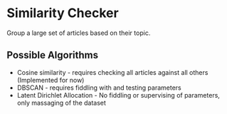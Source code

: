 # Similarity Checker

Group a large set of articles based on their topic.

## Possible Algorithms

- Cosine similarity - requires checking all articles against all others (Implemented for now)
- DBSCAN - requires fiddling with and testing parameters
- Latent Dirichlet Allocation - No fiddling or supervising of parameters, only massaging of the dataset